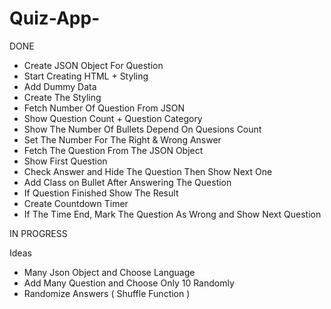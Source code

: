 # Quiz-App-

DONE

- Create JSON Object For Question
- Start Creating HTML + Styling
- Add Dummy Data
- Create The Styling 
- Fetch Number Of Question From JSON
- Show Question Count + Question Category
- Show The Number Of Bullets Depend On Quesions Count
- Set The Number For The Right & Wrong Answer
- Fetch The Question From The JSON Object
- Show First Question
- Check Answer and Hide The Question Then Show Next One
- Add Class on Bullet After Answering The Question 
- If Question Finished Show The Result
- Create Countdown Timer
- If The Time End, Mark The Question As Wrong and Show Next Question

IN PROGRESS

Ideas 
- Many Json Object and Choose Language
- Add Many Question and Choose Only 10 Randomly 
- Randomize Answers ( Shuffle Function )